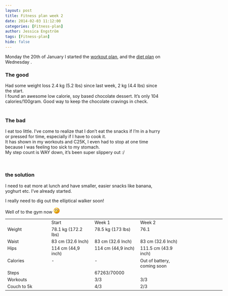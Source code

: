 ```yaml
---
layout: post
title: Fitness plan week 2
date: 2014-02-03 11:12:00
categories: [Fitness-plan]
author: Jessica Engström
tags: [Fitness-plan]
hide: false
---
```

<p>Monday the 20th of January I started the <a href="http://www.catoholic.se/page/Workout-plan.aspx" target="_blank">workout plan</a>, and the <a href="http://www.catoholic.se/page/Diet-plan.aspx" target="_blank">diet plan</a> on Wednesday .</p>
<h3>The good</h3>
<p>Had some weight loss 2.4 kg (5.2 lbs) since last week, 2 kg (4.4 lbs) since the start. <br />I found an awesome low calorie, soy based chocolate dessert. It&rsquo;s only 104 calories/100gram. Good way to keep the chocolate cravings in check.</p>
<h3><br />The bad</h3>
<p>I eat too little. I&rsquo;ve come to realize that I don&rsquo;t eat the snacks if I&rsquo;m in a hurry or pressed for time, especially if I have to cook it. <br />It has shown in my workouts and C25K, I even had to stop at one time because I was feeling too sick to my stomach. <br />My step count is WAY down, it&rsquo;s been super slippery out :/</p>
<p>&nbsp;</p>
<h3>the solution</h3>
<p>I need to eat more at lunch and have smaller, easier snacks like banana, yoghurt etc. I&rsquo;ve already started.</p>
<p>I really need to dig out the elliptical walker soon!</p>
<p>Well of to the gym now <img class="wlEmoticon wlEmoticon-smile" style="border-style: none;" src="/PostImages/wlEmoticon-smile_14.png" alt="Smile" /></p>
<table style="width: 700px;" border="0" cellspacing="5" cellpadding="0">
<tbody>
<tr>
<td valign="top" width="140">&nbsp;</td>
<td valign="top" width="140">Start</td>
<td valign="top" width="140">Week 1</td>
<td valign="top" width="140">Week 2</td>
<td valign="top" width="140">&nbsp;</td>
</tr>
<tr>
<td valign="top" width="140">Weight</td>
<td valign="top" width="140">78.1 kg (172.2 lbs)</td>
<td valign="top" width="140">78.5 kg (173 lbs)</td>
<td valign="top" width="140">76.1</td>
<td valign="top" width="140">&nbsp;</td>
</tr>
<tr>
<td valign="top" width="140">Waist</td>
<td valign="top" width="140">83 cm (32.6 Inch)</td>
<td valign="top" width="140">83 cm (32.6 Inch)</td>
<td valign="top" width="140">83 cm (32.6 Inch)</td>
<td valign="top" width="140">&nbsp;</td>
</tr>
<tr>
<td valign="top" width="140">Hips</td>
<td valign="top" width="140">114 cm (44,9 inch)</td>
<td valign="top" width="140">114 cm (44,9 inch)</td>
<td valign="top" width="140">111.5 cm (43.9 inch)</td>
<td valign="top" width="140">&nbsp;</td>
</tr>
<tr>
<td valign="top" width="140">Calories</td>
<td valign="top" width="140">-</td>
<td valign="top" width="140">-</td>
<td valign="top" width="140">Out of battery, coming soon</td>
<td valign="top" width="140">&nbsp;</td>
</tr>
<tr>
<td valign="top" width="140">Steps</td>
<td valign="top" width="140">&nbsp;</td>
<td valign="top" width="140">67263/70000</td>
<td valign="top" width="140">&nbsp;</td>
<td valign="top" width="140">&nbsp;</td>
</tr>
<tr>
<td valign="top" width="140">Workouts</td>
<td valign="top" width="140">&nbsp;</td>
<td valign="top" width="140">3/3</td>
<td valign="top" width="140">3/3</td>
<td valign="top" width="140">&nbsp;</td>
</tr>
<tr>
<td valign="top" width="140">Couch to 5k</td>
<td valign="top" width="140">&nbsp;</td>
<td valign="top" width="140">4/3</td>
<td valign="top" width="140">2/3</td>
<td valign="top" width="140">&nbsp;</td>
</tr>
</tbody>
</table>
